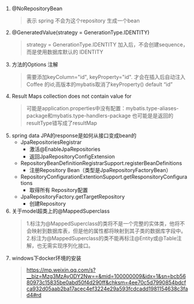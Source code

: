 1. @NoRepositoryBean
    > 表示 spring 不会为这个repository 生成一个bean
2. @GeneratedValue(strategy = GenerationType.IDENTITY) 
    > strategy = GenerationType.IDENTITY 加入后，不会创建sequence，而是使用数据库默认的 IDENTITY
3. 方法的Options 注解
    >需要添加keyColumn="id", keyProperty="id". 才会在插入后自动注入Coffee 的id;高版本的mybatis取消了keyProperty() default “id”
4. Result Maps collection does not contain value for
    > 可能是application.properties中没有配置：mybatis.type-aliases-package和mybatis.type-handlers-package
    > 也可能是是返回的resultType错写成了resultMap
5. spring data JPA的response是如何从接口变成bean的
    - JpaRepositoriesRegistrar
        - 激活@EnableJpaRepositories
        - 返回JpaRepositoryConfigExtension
    - RepositoryBeanDefinitionRegistrarSupport.registerBeanDefinitions
        - 注册Repository Bean（类型是JpaRepositoryFactoryBean）
    - RepositoryConfigurationExtentionSupport.getResponsitoryConfigurations
        - 取得所有 Repository配置
    - JpaRepositoryFactory.getTargetRepository
        - 创建Repository
6. 关于model超类上的@MappedSuperclass
    > 1.标注为@MappedSuperclass的类将不是一个完整的实体类，他将不会映射到数据库表，但是他的属性都将映射到其子类的数据库字段中。    
    2.标注为@MappedSuperclass的类不能再标注@Entity或@Table注解，也无需实现序列化接口。
7. windows下docker环境的安装
   > https://mp.weixin.qq.com/s?__biz=Mzg3MzAyODY2Nw==&mid=100000009&idx=1&sn=bcb5680973c15835be0abd50f4d290ff&chksm=4ee70c5d7990854bdcfca932d05aab2ba17acec4ef3224e29a593fcdcadd1981154638c3fad4#rd    
